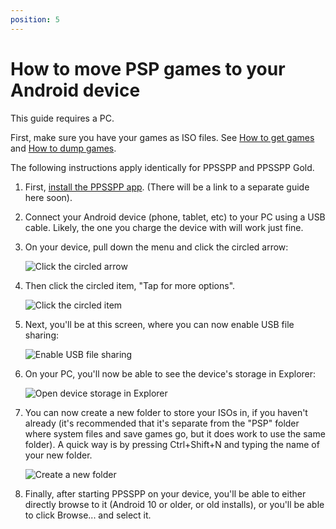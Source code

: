```yaml
---
position: 5
---
```

# How to move PSP games to your Android device

This guide requires a PC.

First, make sure you have your games as ISO files. See [How to get games](how-to-get-games) and [How to dump games](dumping-games).

The following instructions apply identically for PPSSPP and PPSSPP Gold.

1. First, [install the PPSSPP app](/download). (There will be a link to a separate guide here soon).

2. Connect your Android device (phone, tablet, etc) to your PC using a USB cable. Likely, the one you charge the device with will work just fine.

3. On your device, pull down the menu and click the circled arrow:

    ![Click the circled arrow](/static/img/guide_files/step1.png)

4. Then click the circled item, "Tap for more options".

    ![Click the circled item](/static/img/guide_files/step2.png)

5. Next, you'll be at this screen, where you can now enable USB file sharing:

    ![Enable USB file sharing](/static/img/guide_files/step3.png)

6. On your PC, you'll now be able to see the device's storage in Explorer:

    ![Open device storage in Explorer](/static/img/guide_files/step4.png)

7. You can now create a new folder to store your ISOs in, if you haven't already (it's recommended that it's separate from the "PSP" folder where system files and save games go, but it does work to use the same folder). A quick way is by pressing Ctrl+Shift+N and typing the name of your new folder.

    ![Create a new folder](/static/img/guide_files/step5.png)

8. Finally, after starting PPSSPP on your device, you'll be able to either directly browse to it (Android 10 or older, or old installs), or you'll be able to click Browse... and select it.